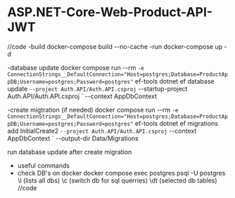 # ASP.NET-Core-Web-Product-API-JWT

//code
-build
docker-compose build --no-cache
-run
docker-compose up -d


-database update
docker compose run --rm `
  -e ConnectionStrings__DefaultConnection="Host=postgres;Database=ProductAppDB;Username=postgres;Password=postgres" `
  ef-tools dotnet ef database update `
  --project Auth.API/Auth.API.csproj `
  --startup-project Auth.API/Auth.API.csproj `
  --context AppDbContext

-create migtration (if needed)
docker compose run --rm `
  -e ConnectionStrings__DefaultConnection="Host=postgres;Database=ProductAppDB;Username=postgres;Password=postgres" `
  ef-tools dotnet ef migrations add InitialCreate2 `
  --project Auth.API/Auth.API.csproj `
  --context AppDbContext `
  --output-dir Data/Migrations

run database update after create migration

- useful commands
- check DB's on docker
docker compose exec postgres psql -U postgres
\l (lists all dbs)
\c (switch db for sql querries)
\dt (selected db tables)
//code


